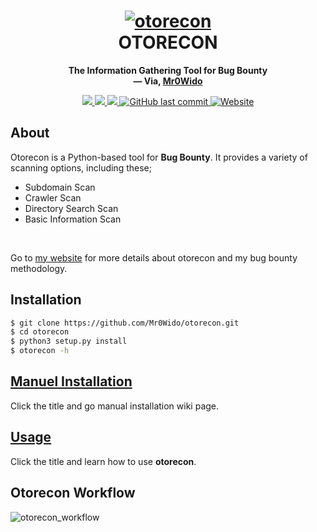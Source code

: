 <h1 align="center">
  <a href="https://github.com/Mr0Wido/otorecon"><img src="https://i.hizliresim.com/s1vb4eu.png" alt="otorecon"/></a>
  <br>
  OTORECON
</h1>
<p align="center">
  <b>The Information Gathering Tool for Bug Bounty</b>
  <br>
  <b>
    &mdash; Via, <a href="https://github.com/Mr0Wido">Mr0Wido</a>
  </b>
</p>
<p align="center">
    <a href="https://docs.python.org/3/download.html">
        <img src="https://img.shields.io/badge/Python-3.x-blue.svg">
    </a>
    <a href="https://github.com/Mr0Wido/otorecon/releases">
        <img src="https://img.shields.io/badge/Version-v1.0%20(stable)-blue.svg">
    </a>
    <a href="https://github.com/Mr0Wido/otorecon/">
        <img src="https://img.shields.io/badge/License-MIT-yellow.svg">
    </a>
    <a href="https://github.com/Mr0Wido/otorecon">
        <img alt="GitHub last commit" src="https://img.shields.io/github/last-commit/Mr0wido/otorecon">
    </a>
    <a href="https://mr0wido.github.io"> 
        <img alt="Website" src="https://img.shields.io/website?url=https%3A%2F%2Fmr0wido.github.io">
    </a>
</p>


## About
Otorecon is a Python-based tool for __Bug Bounty__. It provides a variety of scanning options, including these;
- Subdomain Scan
- Crawler Scan
- Directory Search Scan
- Basic Information Scan
<br>

Go to [my website]() for more details about otorecon and my bug bounty methodology.

## Installation

```bash
$ git clone https://github.com/Mr0Wido/otorecon.git
$ cd otorecon
$ python3 setup.py install
$ otorecon -h
```

## [Manuel Installation](main_tools/md_files/Tools_Installation.md)
Click the title and go manual installation wiki page.

## [Usage](main_tools/md_files/Usage.md)
Click the title and learn how to use __otorecon__.

## Otorecon Workflow
![otorecon_workflow](https://i.hizliresim.com/lsc6sux.jpg)
